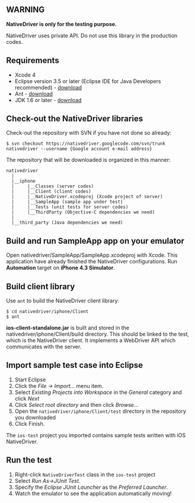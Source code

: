 ## WARNING ##

**NativeDriver is only for the testing purpose.**

NativeDriver uses private API. Do not use this library in the production codes.

## Requirements ##
<ul>
<li>Xcode 4</li>
<li>Eclipse version 3.5 or later (Eclipse IDE for Java Developers recommended) - <a href='http://www.eclipse.org/downloads/'>
download</a></li>
<li>Ant - <a href='http://ant.apache.org/bindownload.cgi'>download</a></li>
<li>JDK 1.6 or later - <a href='http://www.oracle.com/technetwork/java/javase/downloads/jdk-6u25-download-346242.html'>download</a></li>
</ul>

## Check-out the NativeDriver libraries ##
Check-out the repository with SVN if you have not done so already:
```
$ svn checkout https://nativedriver.googlecode.com/svn/trunk nativedriver --username {Google account e-mail address}
```
The repository that will be downloaded is organized in this manner:
```
nativedriver
  |
  |__iphone
  |     |__Classes (server codes)
  |     |__Client (client codes)
  |     |__NativeDriver.xcodeproj (Xcode project of server)
  |     |__SampleApp (sample app under test)
  |     |__Tests (unit tests for server codes)
  |     |__ThirdParty (Objective-C dependencies we need)
  |
  |__third_party (Java dependencies we need)
```

## Build and run SampleApp app on your emulator ##

Open nativedriver/SampleApp/SampleApp.xcodeproj with Xcode. This application have already finished the NativeDriver configurations.
Run **Automation** target on **iPhone 4.3 Simulator**.

## Build client library ##
Use `ant` to build the NativeDriver client library:
```
$ cd nativedriver/iphone/Client
$ ant
```

<p><b>ios-client-standalone.jar</b> is built and stored in the nativedriver/iphone/Client/build directory. This should be linked to the test, which is the NativeDriver client. It implements a WebDriver API which communicates with the server.</p>

## Import sample test case into Eclipse ##

<ol>
<li>Start Eclipse</li>
<li>Click the <i>File -> Import...</i> menu item.</li>
<li>Select <i>Existing Projects into Workspace</i> in the <i>General</i> category and click <i>Next</i></li>
<li>Click <i>Select root directory</i> and then click <i>Browse...</i></li>
<li>Open the <code>nativedriver/iphone/Client/test</code> directory in the repository you downloaded</li>
<li>Click Finish.</li>
</ol>

<p>The <code>ios-test</code> project you imported contains sample tests written with iOS NativeDriver.</p>

## Run the test ##

<ol>
<li>Right-click <code>NativeDriverTest</code> class in the <code>ios-test</code> project</li>
<li>Select <i>Run As->JUnit Test</i>.</li>
<li>Specify the <i>Eclipse JUnit Launcher</i> as the <i>Preferred Launcher</i>.</li>
<li>Watch the emulator to see the application automatically moving!</li>
</ol>